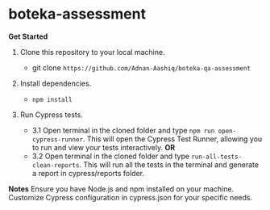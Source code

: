 # boteka-assessment

**Get Started**

1. Clone this repository to your local machine.
    - git clone `https://github.com/Adnan-Aashiq/boteka-qa-assessment`

2. Install dependencies.
    - `npm install`

3. Run Cypress tests.

    - 3.1 Open terminal in the cloned folder and type `npm run open-cypress-runner`. This will open the Cypress Test Runner, allowing you to run and view your tests interactively. **OR**
    - 3.2 Open terminal in the cloned folder and type `run-all-tests-clean-reports`. This will run all the tests in the terminal and generate a report in cypress/reports folder.


**Notes**
Ensure you have Node.js and npm installed on your machine.
Customize Cypress configuration in cypress.json for your specific needs.